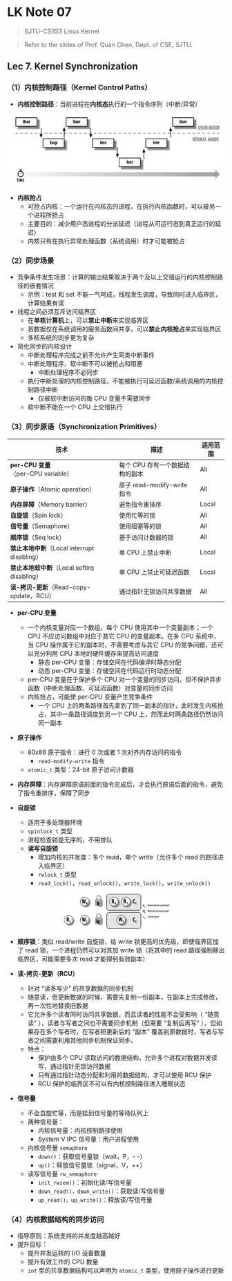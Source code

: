 # LK Note 07
> SJTU-CS353 Linux Kernel

> Refer to the slides of Prof. Quan Chen, Dept. of CSE, SJTU.
## Lec 7. Kernel Synchronization
### （1）内核控制路径（Kernel Control Paths）
* **内核控制路径**：当前进程在**内核态**执行的一个指令序列（中断/异常）

<p align="center"><img src="imgs/7/1.png"/></p>

* **内核抢占**
    * 可抢占内核：一个运行在内核态的进程，在执行内核函数时，可以被另一个进程所抢占
    * 主要目的：减少用户态进程的分派延迟（进程从可运行态到真正运行的延迟）
    * 内核只有在执行异常处理函数（系统调用）时才可能被抢占

### （2）同步场景
* 竞争条件发生场景：计算的输出结果取决于两个及以上交错运行的内核控制路径的嵌套情况
    * 示例：test 和 set 不能一气呵成，线程发生调度，导致同时进入临界区，计算结果有误
* 线程之间必须互斥访问临界区
    * 在**单核计算机**上，可以**禁止中断**来实现临界区
    * 若数据仅在系统调用的服务函数间共享，可以**禁止内核抢占**来实现临界区
    * 多核系统的同步更为复杂
* 简化同步的内核设计
    * 中断处理程序完成之前不允许产生同类中断事件
    * 中断处理程序、软中断不可以被抢占和阻塞
        * 中断处理程序不必同步
    * 执行中断处理的内核控制路径，不能被执行可延迟函数/系统调用的内核控制路径中断
        * 仅被软中断访问的每 CPU 变量不需要同步
    * 软中断不能在一个 CPU 上交错执行

### （3）同步原语（Synchronization Primitives）

| 技术                                      | 描述                            | 适用范围 |
| ----------------------------------------- | ------------------------------- | -------- |
| **per-CPU 变量**（per-CPU variable）       | 每个 CPU 存有一个数据结构的副本 | All      |
| **原子操作**（Atomic operation）          | 原子 read-modify-write 指令     | All      |
| **内存屏障**（Memory barrier）            | 避免指令重排序                  | Local    |
| **自旋锁**（Spin lock）                   | 使用忙等的锁                    | All      |
| **信号量**（Semaphore）                   | 使用阻塞等的锁                  | All      |
| **顺序锁**（Seq lock）                        | 基于访问计数器的锁              | All      |
| **禁止本地中断**（Local interrupt disabling） | 单 CPU 上禁止中断               | Local    |
| **禁止本地软中断**（Local softirq disabling） | 单 CPU 上禁止可延迟函数         | Local    |
| **读-拷贝-更新**（Read-copy-update，RCU）       | 通过指针无锁访问共享数据        | All      |

* **per-CPU 变量**
    * 一个内核变量对应一个数组，每个 CPU 使用其中一个变量副本；一个 CPU 不应访问数组中对应于其它 CPU 的变量副本。在多 CPU 系统中，当 CPU 操作属于它的副本时，不需要考虑与其它 CPU 的竞争问题，还可以充分利用 CPU 本地的硬件缓存来提高访问速度
        * 静态 per-CPU 变量：存储空间在代码编译时静态分配
        * 动态 per-CPU 变量：存储空间在代码运行时动态分配
    * per-CPU 变量在于保护多个 CPU 对一个变量的同步访问，但不保护异步函数（中断处理函数、可延迟函数）对变量的同步访问
    * 内核抢占，可能使 per-CPU 变量产生竞争条件
        * 一个 CPU 上的两条路径首先拿到了同一副本的指针，此时发生内核抢占，其中一条路径调度到另一个 CPU 上，然而此时两条路径仍然访问同一副本

* **原子操作**
    * 80x86 原子指令：进行 0 次或者 1 次对齐内存访问的指令
        * `read-modify-write` 指令
    * `atomic_t` 类型：24-bit 原子访问计数器

* **内存屏障**：内存屏障原语前面的指令完成后，才会执行原语后面的指令，避免了指令重排序，保障了同步

* **自旋锁**
    * 适用于多处理器环境
    * `spinlock_t` 类型
    * 进程检查锁是无序的，不用排队
    * **读写自旋锁**
        * 增加内核的并发度：多个 read，单个 write（允许多个 read 的路径进入临界区）
        * `rwlock_t` 类型
        * `read_lock()`，`read_unlock()`，`write_lock()`，`write_unlock()`

<p align="center"><img src="imgs/7/2.png" width="50%"/></p>

* **顺序锁**：类似 read/write 自旋锁，给 write 锁更高的优先级，即使临界区加了 read 锁，一个进程仍然可以对其加 write 锁（将其中的 read 路径强制移出临界区，可能需要多次 read 才能得到有效副本）

* **读-拷贝-更新（RCU）**
    * 针对 “读多写少” 的共享数据的同步机制
    * 随意读，但更新数据的时候，需要先复制一份副本，在副本上完成修改，再一次性地替换旧数据
    * 它允许多个读者同时访问共享数据，而且读者的性能不会受影响（ “随意读” ），读者与写者之间也不需要同步机制（但需要 “复制后再写” ），但如果存在多个写者时，在写者把更新后的 “副本” 覆盖到原数据时，写者与写者之间需要利用其他同步机制保证同步。
    * 特点：
        * 保护由多个 CPU 读取访问的数据结构，允许多个进程对数据并发读写，通过指针无锁访问数据
        * 只有通过指针动态分配和利用的数据结构，才可以使用 RCU 保护
        * RCU 保护的临界区不可以有内核控制路径进入睡眠状态

* **信号量**
    * 不会自旋忙等，而是挂到信号量的等待队列上
    * 两种信号量：
        * 内核信号量：内核控制路径使用
        * System V IPC 信号量：用户进程使用
    * 内核信号量 `semaphore`
        * `down()`：获取信号量锁（wait，P，- -）
        * `up()`：释放信号量锁（signal，V，++）
    * 读写信号量 `rw_semaphore`
        * `init_rwsem()`：初始化读/写信号量
        * `down_read()，down_write()`：获取读/写信号量
        * `up_read()，up_write()`：释放读/写信号量

### （4）内核数据结构的同步访问
* 指导原则：系统支持的并发度越高越好
* 提升目标：
    * 提升并发运转的 I/O 设备数量
    * 提升有效工作的 CPU 数量
    * `int` 型的共享数据结构可以声明为 `atomic_t` 类型，使用原子操作进行更新
